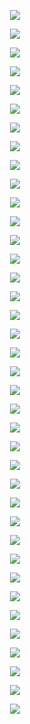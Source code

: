 <p align="center"> <img src= 'all_figs/Preds(DLGN-SF, Run=1,Epoch = 0000,step=00,loss = 0.481).png' /> </p>
<p align="center"> <img src= 'all_figs/Preds(DLGN-SF, Run=1,Epoch = 0001,step=04,loss = 0.478).png' /> </p>
<p align="center"> <img src= 'all_figs/Preds(DLGN-SF, Run=1,Epoch = 0001,step=08,loss = 0.476).png' /> </p>
<p align="center"> <img src= 'all_figs/Preds(DLGN-SF, Run=1,Epoch = 0001,step=12,loss = 0.474).png' /> </p>
<p align="center"> <img src= 'all_figs/Preds(DLGN-SF, Run=1,Epoch = 0001,step=16,loss = 0.472).png' /> </p>
<p align="center"> <img src= 'all_figs/Preds(DLGN-SF, Run=1,Epoch = 0002,step=04,loss = 0.469).png' /> </p>
<p align="center"> <img src= 'all_figs/Preds(DLGN-SF, Run=1,Epoch = 0002,step=08,loss = 0.467).png' /> </p>
<p align="center"> <img src= 'all_figs/Preds(DLGN-SF, Run=1,Epoch = 0002,step=12,loss = 0.465).png' /> </p>
<p align="center"> <img src= 'all_figs/Preds(DLGN-SF, Run=1,Epoch = 0002,step=16,loss = 0.463).png' /> </p>
<p align="center"> <img src= 'all_figs/Preds(DLGN-SF, Run=1,Epoch = 0003,step=16,loss = 0.455).png' /> </p>
<p align="center"> <img src= 'all_figs/Preds(DLGN-SF, Run=1,Epoch = 0004,step=16,loss = 0.447).png' /> </p>
<p align="center"> <img src= 'all_figs/Preds(DLGN-SF, Run=1,Epoch = 0005,step=16,loss = 0.439).png' /> </p>
<p align="center"> <img src= 'all_figs/Preds(DLGN-SF, Run=1,Epoch = 0006,step=16,loss = 0.431).png' /> </p>
<p align="center"> <img src= 'all_figs/Preds(DLGN-SF, Run=1,Epoch = 0007,step=16,loss = 0.424).png' /> </p>
<p align="center"> <img src= 'all_figs/Preds(DLGN-SF, Run=1,Epoch = 0008,step=16,loss = 0.416).png' /> </p>
<p align="center"> <img src= 'all_figs/Preds(DLGN-SF, Run=1,Epoch = 0009,step=16,loss = 0.409).png' /> </p>
<p align="center"> <img src= 'all_figs/Preds(DLGN-SF, Run=1,Epoch = 0010,step=16,loss = 0.401).png' /> </p>
<p align="center"> <img src= 'all_figs/Preds(DLGN-SF, Run=1,Epoch = 0020,step=16,loss = 0.363).png' /> </p>
<p align="center"> <img src= 'all_figs/Preds(DLGN-SF, Run=1,Epoch = 0030,step=16,loss = 0.354).png' /> </p>
<p align="center"> <img src= 'all_figs/Preds(DLGN-SF, Run=1,Epoch = 0040,step=16,loss = 0.349).png' /> </p>
<p align="center"> <img src= 'all_figs/Preds(DLGN-SF, Run=1,Epoch = 0050,step=16,loss = 0.346).png' /> </p>
<p align="center"> <img src= 'all_figs/Preds(DLGN-SF, Run=1,Epoch = 0060,step=16,loss = 0.344).png' /> </p>
<p align="center"> <img src= 'all_figs/Preds(DLGN-SF, Run=1,Epoch = 0070,step=16,loss = 0.342).png' /> </p>
<p align="center"> <img src= 'all_figs/Preds(DLGN-SF, Run=1,Epoch = 0080,step=16,loss = 0.341).png' /> </p>
<p align="center"> <img src= 'all_figs/Preds(DLGN-SF, Run=1,Epoch = 0090,step=16,loss = 0.339).png' /> </p>
<p align="center"> <img src= 'all_figs/Preds(DLGN-SF, Run=1,Epoch = 0100,step=16,loss = 0.338).png' /> </p>
<p align="center"> <img src= 'all_figs/Preds(DLGN-SF, Run=1,Epoch = 0200,step=16,loss = 0.329).png' /> </p>
<p align="center"> <img src= 'all_figs/Preds(DLGN-SF, Run=1,Epoch = 0300,step=16,loss = 0.324).png' /> </p>
<p align="center"> <img src= 'all_figs/Preds(DLGN-SF, Run=1,Epoch = 0400,step=16,loss = 0.321).png' /> </p>
<p align="center"> <img src= 'all_figs/Preds(DLGN-SF, Run=1,Epoch = 0500,step=16,loss = 0.319).png' /> </p>
<p align="center"> <img src= 'all_figs/Preds(DLGN-SF, Run=1,Epoch = 0600,step=16,loss = 0.317).png' /> </p>
<p align="center"> <img src= 'all_figs/Preds(DLGN-SF, Run=1,Epoch = 0700,step=16,loss = 0.316).png' /> </p>
<p align="center"> <img src= 'all_figs/Preds(DLGN-SF, Run=1,Epoch = 0800,step=16,loss = 0.315).png' /> </p>
<p align="center"> <img src= 'all_figs/Preds(DLGN-SF, Run=1,Epoch = 0900,step=16,loss = 0.315).png' /> </p>
<p align="center"> <img src= 'all_figs/Preds(DLGN-SF, Run=1,Epoch = 1000,step=16,loss = 0.314).png' /> </p>
<p align="center"> <img src= 'all_figs/Preds(DLGN-SF, Run=1,Epoch = 2000,step=16,loss = 0.311).png' /> </p>
<p align="center"> <img src= 'all_figs/Preds(DLGN-SF, Run=1,Epoch = 3000,step=16,loss = 0.311).png' /> </p>
<p align="center"> <img src= 'all_figs/Preds(DLGN-SF, Run=1,Epoch = 4000,step=16,loss = 0.31).png' /> </p>
